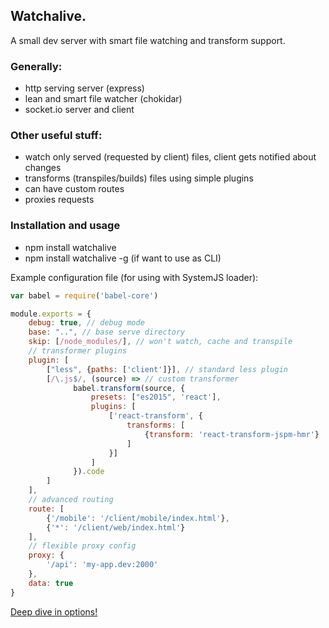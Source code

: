 ## Watchalive.

A small dev server with smart file watching and transform support.

### Generally:
- http serving server (express)
- lean and smart file watcher (chokidar)
- socket.io server and client

### Other useful stuff:
- watch only served (requested by client) files, client gets notified about changes
- transforms (transpiles/builds) files using simple plugins
- can have custom routes
- proxies requests

### Installation and usage

- npm install watchalive
- npm install watchalive -g (if want to use as CLI)

Example configuration file (for using with SystemJS loader):

```javascript
var babel = require('babel-core')

module.exports = {
    debug: true, // debug mode
    base: "..", // base serve directory
    skip: [/node_modules/], // won't watch, cache and transpile
    // transformer plugins 
    plugin: [
        ["less", {paths: ['client']}], // standard less plugin
        [/\.js$/, (source) => // custom transformer
              babel.transform(source, {
                  presets: ["es2015", 'react'],
                  plugins: [
                      ['react-transform', {
                          transforms: [
                              {transform: 'react-transform-jspm-hmr'}
                          ]
                      }]
                  ]
              }).code 
        ]
    ],
    // advanced routing
    route: [
        {'/mobile': '/client/mobile/index.html'},
        {'*': '/client/web/index.html'}
    ],
    // flexible proxy config
    proxy: {
        '/api': 'my-app.dev:2000'
    },
    data: true
}
```

[Deep dive in options!](lib/config.js#L51) 